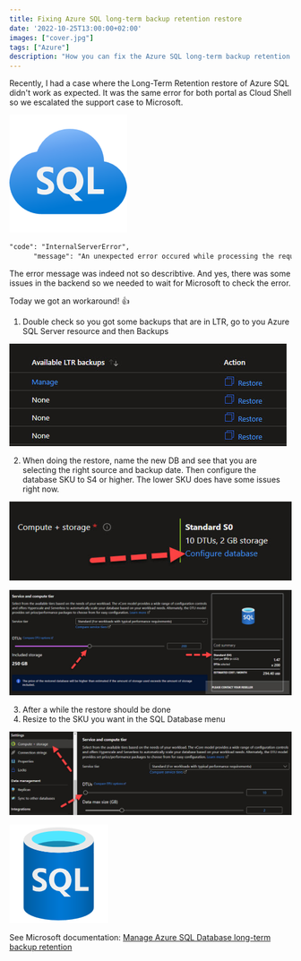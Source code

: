 ```yaml
---
title: Fixing Azure SQL long-term backup retention restore
date: '2022-10-25T13:00:00+02:00'
images: ["cover.jpg"]
tags: ["Azure"]
description: "How you can fix the Azure SQL long-term backup retention restore error ✅"
---
```

Recently, I had a case where the Long-Term Retention restore of Azure SQL didn't work as expected. It was the same error for both portal as Cloud Shell so we escalated the support case to Microsoft.

![](AzureSQL.png)

```txt
"code": "InternalServerError",
      "message": "An unexpected error occured while processing the request."
```

The error message was indeed not so describtive. And yes, there was some issues in the backend so we needed to wait for Microsoft to check the error.

Today we got an workaround! 👍

1. Double check so you got some backups that are in LTR, go to you Azure SQL Server resource and then Backups

![](LTR_restore.jpg)

2. When doing the restore, name the new DB and see that you are selecting the right source and backup date. Then configure the database SKU to S4 or higher. The lower SKU does have some issues right now.

![](LTR_restore1.jpg)

![](LTR_restore2.jpg)

3. After a while the restore should be done
4. Resize to the SKU you want in the SQL Database menu

![](LTR_restore3.jpg)

![](SQLDB.png)

See Microsoft documentation:
[Manage Azure SQL Database long-term backup retention](https://learn.microsoft.com/azure/azure-sql/database/long-term-backup-retention-configure?view=azuresql&tabs=portal&WT.mc_id=AZ-MVP-5004683)